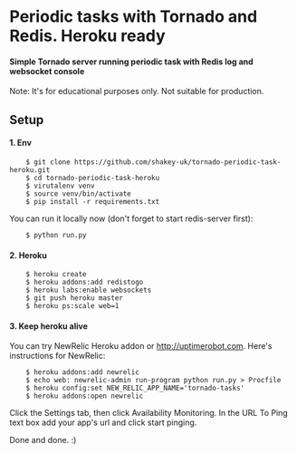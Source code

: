 # Periodic tasks with Tornado and Redis. Heroku ready

#### Simple Tornado server running periodic task with Redis log and websocket console

Note: It's for educational purposes only. Not suitable for production.

## Setup

#### 1. Env

```
    $ git clone https://github.com/shakey-uk/tornado-periodic-task-heroku.git
    $ cd tornado-periodic-task-heroku
    $ virutalenv venv
    $ source venv/bin/activate
    $ pip install -r requirements.txt
```

You can run it locally now (don't forget to start redis-server first):

```
    $ python run.py
```

#### 2. Heroku

```
    $ heroku create
    $ heroku addons:add redistogo
    $ heroku labs:enable websockets
    $ git push heroku master
    $ heroku ps:scale web=1
```

#### 3. Keep heroku alive

You can try NewRelic Heroku addon or http://uptimerobot.com. Here's instructions for NewRelic:

```
    $ heroku addons:add newrelic
    $ echo web: newrelic-admin run-program python run.py > Procfile
    $ heroku config:set NEW_RELIC_APP_NAME='tornado-tasks'
    $ heroku addons:open newrelic
```

Click the Settings tab, then click Availability Monitoring. In the URL To Ping text box add your app's url and click start pinging.

Done and done. :)

